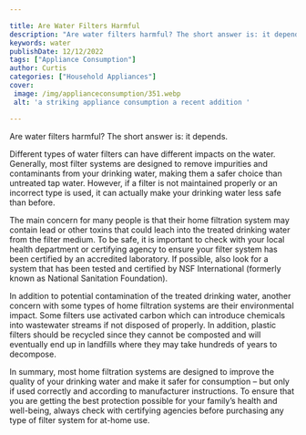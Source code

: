 ```yaml
---

title: Are Water Filters Harmful
description: "Are water filters harmful? The short answer is: it depends....take a moment to check it out "
keywords: water
publishDate: 12/12/2022
tags: ["Appliance Consumption"]
author: Curtis
categories: ["Household Appliances"]
cover: 
 image: /img/applianceconsumption/351.webp
 alt: 'a striking appliance consumption a recent addition '

---
```


Are water filters harmful? The short answer is: it depends. 

Different types of water filters can have different impacts on the water. Generally, most filter systems are designed to remove impurities and contaminants from your drinking water, making them a safer choice than untreated tap water. However, if a filter is not maintained properly or an incorrect type is used, it can actually make your drinking water less safe than before. 

The main concern for many people is that their home filtration system may contain lead or other toxins that could leach into the treated drinking water from the filter medium. To be safe, it is important to check with your local health department or certifying agency to ensure your filter system has been certified by an accredited laboratory. If possible, also look for a system that has been tested and certified by NSF International (formerly known as National Sanitation Foundation). 

In addition to potential contamination of the treated drinking water, another concern with some types of home filtration systems are their environmental impact. Some filters use activated carbon which can introduce chemicals into wastewater streams if not disposed of properly. In addition, plastic filters should be recycled since they cannot be composted and will eventually end up in landfills where they may take hundreds of years to decompose. 

In summary, most home filtration systems are designed to improve the quality of your drinking water and make it safer for consumption – but only if used correctly and according to manufacturer instructions. To ensure that you are getting the best protection possible for your family’s health and well-being, always check with certifying agencies before purchasing any type of filter system for at-home use.
